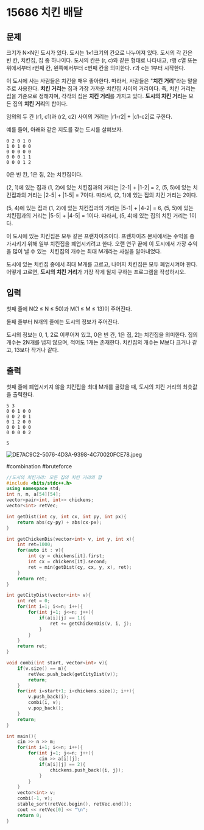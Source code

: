 # 15686 치킨 배달

## 문제

크기가 N×N인 도시가 있다. 도시는 1×1크기의 칸으로 나누어져 있다. 도시의 각 칸은 빈 칸, 치킨집, 집 중 하나이다. 도시의 칸은 (r, c)와 같은 형태로 나타내고, r행 c열 또는 위에서부터 r번째 칸, 왼쪽에서부터 c번째 칸을 의미한다. r과 c는 1부터 시작한다.

이 도시에 사는 사람들은 치킨을 매우 좋아한다. 따라서, 사람들은 "**치킨 거리**"라는 말을 주로 사용한다. **치킨 거리**는 집과 가장 가까운 치킨집 사이의 거리이다. 즉, 치킨 거리는 집을 기준으로 정해지며, 각각의 집은 **치킨 거리**를 가지고 있다. **도시의 치킨 거리**는 모든 집의 **치킨 거리**의 합이다.

임의의 두 칸 (r1, c1)과 (r2, c2) 사이의 거리는 |r1-r2| + |c1-c2|로 구한다.

예를 들어, 아래와 같은 지도를 갖는 도시를 살펴보자.

```
0 2 0 1 0
1 0 1 0 0
0 0 0 0 0
0 0 0 1 1
0 0 0 1 2

```

0은 빈 칸, 1은 집, 2는 치킨집이다.

(2, 1)에 있는 집과 (1, 2)에 있는 치킨집과의 거리는 |2-1| + |1-2| = 2, (5, 5)에 있는 치킨집과의 거리는 |2-5| + |1-5| = 7이다. 따라서, (2, 1)에 있는 집의 치킨 거리는 2이다.

(5, 4)에 있는 집과 (1, 2)에 있는 치킨집과의 거리는 |5-1| + |4-2| = 6, (5, 5)에 있는 치킨집과의 거리는 |5-5| + |4-5| = 1이다. 따라서, (5, 4)에 있는 집의 치킨 거리는 1이다.

이 도시에 있는 치킨집은 모두 같은 프랜차이즈이다. 프렌차이즈 본사에서는 수익을 증가시키기 위해 일부 치킨집을 폐업시키려고 한다. 오랜 연구 끝에 이 도시에서 가장 수익을 많이 낼 수 있는  치킨집의 개수는 최대 M개라는 사실을 알아내었다.

도시에 있는 치킨집 중에서 최대 M개를 고르고, 나머지 치킨집은 모두 폐업시켜야 한다. 어떻게 고르면, **도시의 치킨 거리**가 가장 작게 될지 구하는 프로그램을 작성하시오.

## 입력

첫째 줄에 N(2 ≤ N ≤ 50)과 M(1 ≤ M ≤ 13)이 주어진다.

둘째 줄부터 N개의 줄에는 도시의 정보가 주어진다.

도시의 정보는 0, 1, 2로 이루어져 있고, 0은 빈 칸, 1은 집, 2는 치킨집을 의미한다. 집의 개수는 2N개를 넘지 않으며, 적어도 1개는 존재한다. 치킨집의 개수는 M보다 크거나 같고, 13보다 작거나 같다.

## 출력

첫째 줄에 폐업시키지 않을 치킨집을 최대 M개를 골랐을 때, 도시의 치킨 거리의 최솟값을 출력한다.

```
5 3
0 0 1 0 0
0 0 2 0 1
0 1 2 0 0
0 0 1 0 0
0 0 0 0 2
```

`5`

![DE7AC9C2-5076-4D3A-9398-4C70020FCE78.jpeg](15686%20%E1%84%8E%E1%85%B5%E1%84%8F%E1%85%B5%E1%86%AB%20%E1%84%87%E1%85%A2%E1%84%83%E1%85%A1%E1%86%AF%20e09ac1467fa64c90b3489479fb681d48/DE7AC9C2-5076-4D3A-9398-4C70020FCE78.jpeg)

#combination #bruteforce

```cpp
//도시의 치킨거리: 모든 집의 치킨 거리의 합
#include <bits/stdc++.h>
using namespace std;
int n, m, a[54][54];
vector<pair<int, int>> chickens;
vector<int> retVec;

int getDist(int cy, int cx, int py, int px){
    return abs(cy-py) + abs(cx-px);
}

int getChickenDis(vector<int> v, int y, int x){
    int ret=1000;
    for(auto it : v){
        int cy = chickens[it].first;
        int cx = chickens[it].second;
        ret = min(getDist(cy, cx, y, x), ret);
    }
    return ret;
}

int getCityDist(vector<int> v){
    int ret = 0;
    for(int i=1; i<=n; i++){
        for(int j=1; j<=n; j++){
            if(a[i][j] == 1){
                ret += getChickenDis(v, i, j);
            }
        }
    }
    return ret;
}

void combi(int start, vector<int> v){
    if(v.size() == m){
        retVec.push_back(getCityDist(v));
        return;
    }
    for(int i=start+1; i<chickens.size(); i++){
        v.push_back(i);
        combi(i, v);
        v.pop_back();
    }
    return;
}

int main(){
    cin >> n >> m;
    for(int i=1; i<=n; i++){
        for(int j=1; j<=n; j++){
            cin >> a[i][j];
            if(a[i][j] == 2){
                chickens.push_back({i, j});
            }
        }
    }
    vector<int> v;
    combi(-1, v);
    stable_sort(retVec.begin(), retVec.end());
    cout << retVec[0] << "\n";
    return 0;
}
```